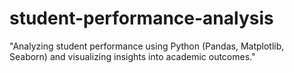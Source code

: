 # student-performance-analysis
"Analyzing student performance using Python (Pandas, Matplotlib, Seaborn) and visualizing insights into academic outcomes."
